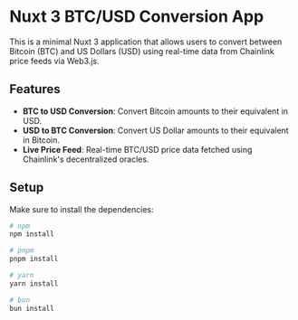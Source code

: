 # Nuxt 3 BTC/USD Conversion App

This is a minimal Nuxt 3 application that allows users to convert between Bitcoin (BTC) and US Dollars (USD) using real-time data from Chainlink price feeds via Web3.js.

## Features

- **BTC to USD Conversion**: Convert Bitcoin amounts to their equivalent in USD.
- **USD to BTC Conversion**: Convert US Dollar amounts to their equivalent in Bitcoin.
- **Live Price Feed**: Real-time BTC/USD price data fetched using Chainlink's decentralized oracles.

## Setup

Make sure to install the dependencies:

```bash
# npm
npm install

# pnpm
pnpm install

# yarn
yarn install

# bun
bun install
